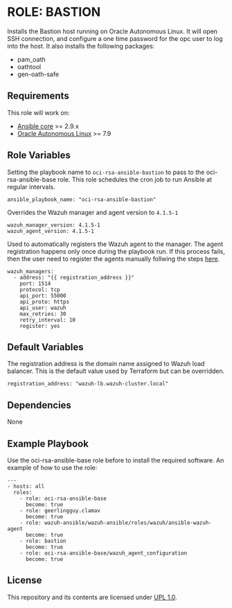 ROLE: BASTION
=========

Installs the Bastion host running on Oracle Autonomous Linux. It will open SSH connection, and configure a one 
time password for the opc user to log into the host. It also installs the following packages:
- pam_oath
- oathtool
- gen-oath-safe


Requirements
------------

This role will work on:

- [Ansible core](https://docs.ansible.com/ansible-core/devel/index.html) >=  2.9.x
- [Oracle Autonomous Linux](https://www.oracle.com/linux/autonomous-linux/) >= 7.9


Role Variables
--------------

Setting the playbook name to `oci-rsa-ansible-bastion` to pass to the oci-rsa-ansible-base role. This role schedules the 
cron job to run Ansible at regular intervals. 
```
ansible_playbook_name: "oci-rsa-ansible-bastion"
```

Overrides the Wazuh manager and agent version to `4.1.5-1`
```
wazuh_manager_version: 4.1.5-1
wazuh_agent_version: 4.1.5-1
```

Used to automatically registers the Wazuh agent to the manager. The agent registration happens only once during the playbook 
run. If this process fails, then the user need to register the agents manually follwing the steps [here](https://documentation.wazuh.com/current/user-manual/registering/index.html).
```
wazuh_managers:
  - address: "{{ registration_address }}"
    port: 1514
    protocol: tcp
    api_port: 55000
    api_proto: https
    api_user: wazuh
    max_retries: 30
    retry_interval: 10
    register: yes
```

Default Variables
------------

The registration address is the domain name assigned to Wazuh load balancer. This is the default 
value used by Terraform but can be overridden.
```
registration_address: "wazuh-lb.wazuh-cluster.local"
```

Dependencies
------------

None

Example Playbook
----------------

Use the oci-rsa-ansible-base role before to install the required software. An example of how to use the role:

```
---
- hosts: all
  roles:
    - role: oci-rsa-ansible-base
      become: true
    - role: geerlingguy.clamav
      become: true
    - role: wazuh-ansible/wazuh-ansible/roles/wazuh/ansible-wazuh-agent
      become: true
    - role: bastion
      become: true
    - role: oci-rsa-ansible-base/wazuh_agent_configuration
      become: true
``` 

## License

This repository and its contents are licensed under [UPL 1.0](https://opensource.org/licenses/UPL).